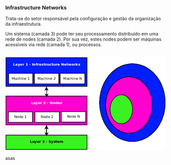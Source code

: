 ### Infrastructure Networks

Trata-se do setor responsável pela configuração e gestão da organização da infraestrutura. 

Um sistema (camada 3) pode ter seu processamento distribuído em uma rede de nodes (camada 2). Por sua vez, estes nodes podem ser máquinas acessíveis via rede (camada 1), ou processos.

<p align="center" >
<br>
<img src="../0%20-%20extras/diagram/general-1.png"/>
</p>

asas

